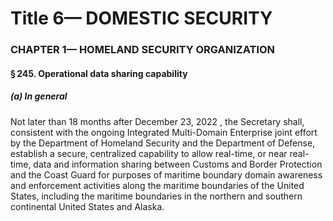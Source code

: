 
# Title 6— DOMESTIC SECURITY
### CHAPTER 1— HOMELAND SECURITY ORGANIZATION
#### § 245. Operational data sharing capability
##### (a) In general

Not later than 18 months after December 23, 2022 , the Secretary shall, consistent with the ongoing Integrated Multi-Domain Enterprise joint effort by the Department of Homeland Security and the Department of Defense, establish a secure, centralized capability to allow real-time, or near real-time, data and information sharing between Customs and Border Protection and the Coast Guard for purposes of maritime boundary domain awareness and enforcement activities along the maritime boundaries of the United States, including the maritime boundaries in the northern and southern continental United States and Alaska.
